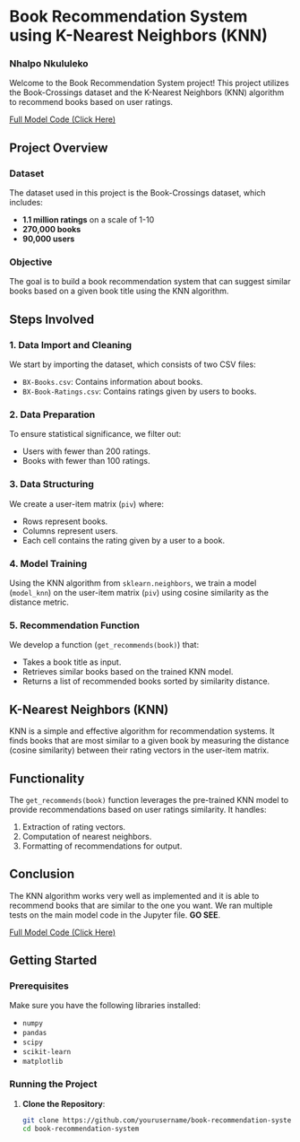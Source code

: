 # Book Recommendation System using K-Nearest Neighbors (KNN)
### Nhalpo Nkululeko

Welcome to the Book Recommendation System project! This project utilizes the Book-Crossings dataset and the K-Nearest Neighbors (KNN) algorithm to recommend books based on user ratings.

[Full Model Code (Click Here)](https://github.com/Nkululeko-VillI-Nhlapo/Machine-Learning-with-Python/blob/main/Book%20Recommendation%20Engine%20using%20KNN/book_recommendation_knn.ipynb)

## Project Overview

### Dataset
The dataset used in this project is the Book-Crossings dataset, which includes:
- **1.1 million ratings** on a scale of 1-10
- **270,000 books**
- **90,000 users**

### Objective
The goal is to build a book recommendation system that can suggest similar books based on a given book title using the KNN algorithm.

## Steps Involved

### 1. Data Import and Cleaning
We start by importing the dataset, which consists of two CSV files:
- `BX-Books.csv`: Contains information about books.
- `BX-Book-Ratings.csv`: Contains ratings given by users to books.

### 2. Data Preparation
To ensure statistical significance, we filter out:
- Users with fewer than 200 ratings.
- Books with fewer than 100 ratings.

### 3. Data Structuring
We create a user-item matrix (`piv`) where:
- Rows represent books.
- Columns represent users.
- Each cell contains the rating given by a user to a book.

### 4. Model Training
Using the KNN algorithm from `sklearn.neighbors`, we train a model (`model_knn`) on the user-item matrix (`piv`) using cosine similarity as the distance metric.

### 5. Recommendation Function
We develop a function (`get_recommends(book)`) that:
- Takes a book title as input.
- Retrieves similar books based on the trained KNN model.
- Returns a list of recommended books sorted by similarity distance.

## K-Nearest Neighbors (KNN)

KNN is a simple and effective algorithm for recommendation systems. It finds books that are most similar to a given book by measuring the distance (cosine similarity) between their rating vectors in the user-item matrix.

## Functionality

The `get_recommends(book)` function leverages the pre-trained KNN model to provide recommendations based on user ratings similarity. It handles:
1. Extraction of rating vectors.
2. Computation of nearest neighbors.
3. Formatting of recommendations for output.

## Conclusion
The KNN algorithm works very well as implemented and it is able to recommend books that are similar to the one you want. We ran multiple tests on the main model code in the Jupyter file. **GO SEE**.

[Full Model Code (Click Here)](https://github.com/Nkululeko-VillI-Nhlapo/Machine-Learning-with-Python/blob/main/Book%20Recommendation%20Engine%20using%20KNN/book_recommendation_knn.ipynb)

## Getting Started

### Prerequisites
Make sure you have the following libraries installed:
- `numpy`
- `pandas`
- `scipy`
- `scikit-learn`
- `matplotlib`

### Running the Project

1. **Clone the Repository**:
   ```bash
   git clone https://github.com/yourusername/book-recommendation-system.git
   cd book-recommendation-system

